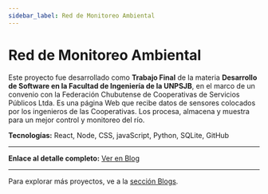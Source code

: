 ```yaml
---
sidebar_label: Red de Monitoreo Ambiental
---
```



# Red de Monitoreo Ambiental
Este proyecto fue desarrollado como **Trabajo Final** de la materia **Desarrollo de Software en la Facultad de Ingeniería de la UNPSJB**, en el marco de un convenio con la Federación Chubutense de Cooperativas de Servicios Públicos Ltda. Es una página Web que recibe datos de sensores colocados por los ingenieros de las Cooperativas. Los procesa, almacena y muestra para un mejor control y monitoreo del río.

**Tecnologías:** React, Node, CSS, javaScript, Python, SQLite, GitHub

---

**Enlace al detalle completo:** [Ver en Blog](../../blog/2025/09/17/proyecto-final-desarrollo-software)

---

Para explorar más proyectos, ve a la [sección Blogs](../../blog).